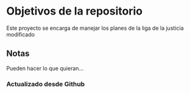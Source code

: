 # Objetivos de la repositorio

Este proyecto se encarga de manejar los planes de la liga de la justicia modificado


## Notas
Pueden hacer lo que quieran...

### Actualizado desde Github
